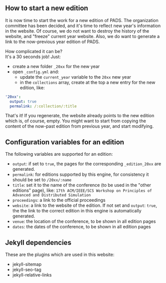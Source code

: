 
## How to start a new edition

It is now time to start the work for a new edition of PADS. The organization committee has been decided, and it's time to reflect new year's information in the website. Of course, we do not want to destroy the history of the website, and "freeze" current year website. Also, we do want to generate a link to the now-previous year edition of PADS.

How complicated it can be?    
It's a 30 seconds job! Just:

* create a new folder `_20xx` for the new year
* open `_config.yml` and:
  - update the `current_year` variable to the `20xx` new year
  - in the `collections` array, create at the top a new entry for the new edition, like:

```yaml
'20xx':
  output: true
  permalink: /:collection/:title
```

That's it! If you regenerate, the website already points to the new edition which is, of course, empty. You might want to start from copying the content of the now-past edition from previous year, and start modifying.

## Configuration variables for an edition

The following variables are supported for an edition:

* `output`: if set to `true`, the pages for the corresponding `_edition_20xx` are generated.
* `permalink`: for editions supported by this engine, for consistency it should be set to `/20xx/:name`
* `title`: set it to the name of the conference (to be used in the "other editions" page), like: `17th ACM/IEEE/SCS Workshop on Principles of Advanced and Distributed Simulation`
* `proceedings`: a link to the official proceedings
* `website`: a link to the website of the edition. If not set and `output`: `true`, the the link to the correct edition in this engine is automatically generated.
* `venue`: the location of the conference, to be shown in all edition pages
* `dates`: the dates of the conference, to be shown in all edition pages

## Jekyll dependencies

These are the plugins which are used in this website:

- jekyll-sitemap
- jekyll-seo-tag
- jekyll-relative-links
